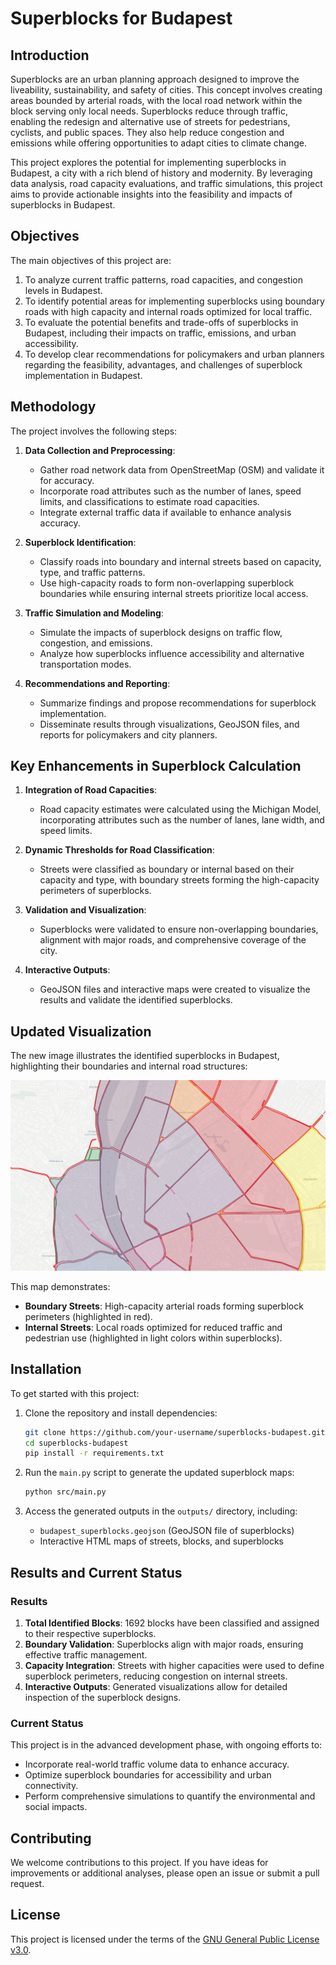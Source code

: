 
# Superblocks for Budapest

## Introduction

Superblocks are an urban planning approach designed to improve the liveability, sustainability, and safety of cities. This concept involves creating areas bounded by arterial roads, with the local road network within the block serving only local needs. Superblocks reduce through traffic, enabling the redesign and alternative use of streets for pedestrians, cyclists, and public spaces. They also help reduce congestion and emissions while offering opportunities to adapt cities to climate change.

This project explores the potential for implementing superblocks in Budapest, a city with a rich blend of history and modernity. By leveraging data analysis, road capacity evaluations, and traffic simulations, this project aims to provide actionable insights into the feasibility and impacts of superblocks in Budapest.

## Objectives

The main objectives of this project are:

1. To analyze current traffic patterns, road capacities, and congestion levels in Budapest.
2. To identify potential areas for implementing superblocks using boundary roads with high capacity and internal roads optimized for local traffic.
3. To evaluate the potential benefits and trade-offs of superblocks in Budapest, including their impacts on traffic, emissions, and urban accessibility.
4. To develop clear recommendations for policymakers and urban planners regarding the feasibility, advantages, and challenges of superblock implementation in Budapest.

## Methodology

The project involves the following steps:

1. **Data Collection and Preprocessing**:
   - Gather road network data from OpenStreetMap (OSM) and validate it for accuracy.
   - Incorporate road attributes such as the number of lanes, speed limits, and classifications to estimate road capacities.
   - Integrate external traffic data if available to enhance analysis accuracy.

2. **Superblock Identification**:
   - Classify roads into boundary and internal streets based on capacity, type, and traffic patterns.
   - Use high-capacity roads to form non-overlapping superblock boundaries while ensuring internal streets prioritize local access.

3. **Traffic Simulation and Modeling**:
   - Simulate the impacts of superblock designs on traffic flow, congestion, and emissions.
   - Analyze how superblocks influence accessibility and alternative transportation modes.

4. **Recommendations and Reporting**:
   - Summarize findings and propose recommendations for superblock implementation.
   - Disseminate results through visualizations, GeoJSON files, and reports for policymakers and city planners.

## Key Enhancements in Superblock Calculation

1. **Integration of Road Capacities**:
   - Road capacity estimates were calculated using the Michigan Model, incorporating attributes such as the number of lanes, lane width, and speed limits.

2. **Dynamic Thresholds for Road Classification**:
   - Streets were classified as boundary or internal based on their capacity and type, with boundary streets forming the high-capacity perimeters of superblocks.

3. **Validation and Visualization**:
   - Superblocks were validated to ensure non-overlapping boundaries, alignment with major roads, and comprehensive coverage of the city.

4. **Interactive Outputs**:
   - GeoJSON files and interactive maps were created to visualize the results and validate the identified superblocks.

## Updated Visualization

The new image illustrates the identified superblocks in Budapest, highlighting their boundaries and internal road structures:

![Superblocks Visualization](assets/new_block.png)

This map demonstrates:
- **Boundary Streets**: High-capacity arterial roads forming superblock perimeters (highlighted in red).
- **Internal Streets**: Local roads optimized for reduced traffic and pedestrian use (highlighted in light colors within superblocks).

## Installation

To get started with this project:

1. Clone the repository and install dependencies:
   ```bash
   git clone https://github.com/your-username/superblocks-budapest.git
   cd superblocks-budapest
   pip install -r requirements.txt
   ```

2. Run the `main.py` script to generate the updated superblock maps:
   ```bash
   python src/main.py
   ```

3. Access the generated outputs in the `outputs/` directory, including:
   - `budapest_superblocks.geojson` (GeoJSON file of superblocks)
   - Interactive HTML maps of streets, blocks, and superblocks

## Results and Current Status

### Results
1. **Total Identified Blocks**: 1692 blocks have been classified and assigned to their respective superblocks.
2. **Boundary Validation**: Superblocks align with major roads, ensuring effective traffic management.
3. **Capacity Integration**: Streets with higher capacities were used to define superblock perimeters, reducing congestion on internal streets.
4. **Interactive Outputs**: Generated visualizations allow for detailed inspection of the superblock designs.

### Current Status
This project is in the advanced development phase, with ongoing efforts to:
- Incorporate real-world traffic volume data to enhance accuracy.
- Optimize superblock boundaries for accessibility and urban connectivity.
- Perform comprehensive simulations to quantify the environmental and social impacts.

## Contributing

We welcome contributions to this project. If you have ideas for improvements or additional analyses, please open an issue or submit a pull request.

## License

This project is licensed under the terms of the [GNU General Public License v3.0](https://www.gnu.org/licenses/gpl-3.0.en.html).
